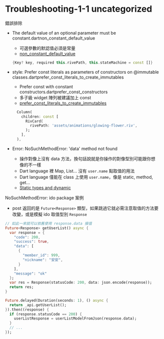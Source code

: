 # Troubleshooting-1-1 uncategorized

錯誤排除

- The default value of an optional parameter must be constant.dartnon_constant_default_value
  - 可選參數的默認值必須是常量
  - [non_constant_default_value](https://dart.dev/tools/diagnostic-messages#non_constant_default_value)
  ```dart
  {Key? key, required this.rivePath, this.stateMachine = const []}
  ```

- style: Prefer const literals as parameters of constructors on @immutable classes.dartprefer_const_literals_to_create_immutables
  - Prefer const with constant constructors.dartprefer_const_constructors
  - 多子級 widget 陣列被建議加上 const
  - [prefer_const_literals_to_create_immutables](https://dart-lang.github.io/linter/lints/prefer_const_literals_to_create_immutables.html)
  ```dart
    Column(
      children: const [
        RivCard(
          rivePath: 'assets/animations/glowing-flower.riv',
        );
      ],
    ),
  ```

- Error: NoSuchMethodError: 'data' method not found
  - 操作對像上沒有 data 方法，換句話說就是你操作的對像型別可能跟你想像的不一樣
  - Dart language 裡 Map, List... 沒有 `user.name` 點取值的用法
  - Dart language 僅能在 class 上使用 `user.name`，像是 static, method, get... 
  - [Static types and dynamic](https://dart.dev/guides/language/extension-methods#static-types-and-dynamic)
  
NoSuchMethodError: ido package 案例
  - post 返回的是 `Future<Response>` 類型，如果跳過它就必需注意取值的方法要改變，或是模擬 ido 取值型別 `Response`
  ```dart
  // 如此一來就可以依舊使用 response.data 接值
  Future<Response> getUserList() async {
    var response = {
      "code": 200,
      "success": true,
      "data": [
        {
          "member_id": 999,
          "nickname": "安安",
        }
      ],
      "message": "ok"
    };
    var res = Response(statusCode: 200, data: json.encode(response));
    return res;
  }
  ```
  ```dart
  Future.delayed(Duration(seconds: 1), () async {
    return _api.getUserList();
  }).then((response) {
    if (response.statusCode == 200) {
      userListResponse = userListModelFromJson(response.data);
    }
    // ...
  });
  ```
